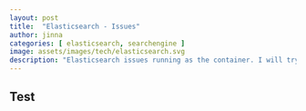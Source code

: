 ```yaml
---
layout: post
title:  "Elasticsearch - Issues"
author: jinna
categories: [ elasticsearch, searchengine ]
image: assets/images/tech/elasticsearch.svg
description: "Elasticsearch issues running as the container. I will try to cover my experience of issues while running, tuning, migrating, upgrading the elasticsearch at different levels."
---
```


## Test 